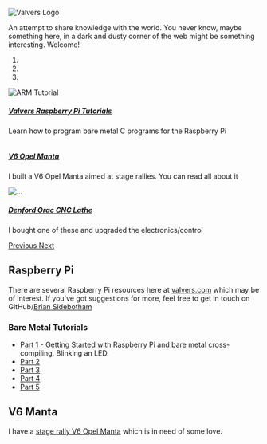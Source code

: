 ![Valvers Logo](/img/logo.png)

An attempt to share knowledge with the world. You never know, maybe something here, in a dark and dusty corner of the
web might be something interesting. Welcome!

<div id="carouselExampleCaptions" class="carousel slide" data-ride="carousel">
  <ol class="carousel-indicators">
    <li data-target="#carouselExampleCaptions" data-slide-to="0" class="active"></li>
    <li data-target="#carouselExampleCaptions" data-slide-to="1"></li>
    <li data-target="#carouselExampleCaptions" data-slide-to="2"></li>
  </ol>
  <div class="carousel-inner">
    <div class="carousel-item active">
      <img src="/img/arm-tutorial-rpi.jpg" class="d-block w-100" alt="ARM Tutorial">
      <div class="carousel-caption d-none d-md-block bg-light text-dark">
        <a href="/open-software/raspberry-pi"><h5>Valvers Raspberry Pi Tutorials</h5></a>
        <p>Learn how to program bare metal C programs for the Raspberry Pi</p>
      </div>
    </div>
    <div class="carousel-item">
      <img src="/img/v6manta.jpg" class="d-block w-100" alt="">
      <div class="carousel-caption d-none d-md-block bg-light text-dark">
        <a href="/v6manta"><h5>V6 Opel Manta</h5></a>
        <p>I built a V6 Opel Manta aimed at stage rallies. You can read all about it</p>
      </div>
    </div>
    <div class="carousel-item">
      <img src="/img/denford-orac/DSCF6018.jpg" class="d-block w-100" alt="...">
      <div class="carousel-caption d-none d-md-block bg-light text-dark">
        <a href="/denford-orac"><h5>Denford Orac CNC Lathe</h5></a>
        <p>I bought one of these and upgraded the electronics/control</p>
      </div>
    </div>
  </div>
  <a class="carousel-control-prev" href="#carouselExampleCaptions" role="button" data-slide="prev">
    <span class="carousel-control-prev-icon" aria-hidden="true"></span>
    <span class="sr-only">Previous</span>
  </a>
  <a class="carousel-control-next" href="#carouselExampleCaptions" role="button" data-slide="next">
    <span class="carousel-control-next-icon" aria-hidden="true"></span>
    <span class="sr-only">Next</span>
  </a>
</div>

## Raspberry Pi

There are several Raspberry Pi resources here at [valvers.com](https://www.valvers.com) which may be of interest. If
you've got suggestions for more, feel free to get in touch on GitHub/[Brian Sidebotham](https://github.com/BrianSidebotham)

### Bare Metal Tutorials

- [Part 1](/open-software/raspberry-pi/step01-bare-metal-programming-in-cpt1) - Getting Started with Raspberry Pi and bare metal cross-compiling. Blinking an LED.
- [Part 2](/open-software/raspberry-pi/step02-bare-metal-programming-in-cpt2)
- [Part 3](/open-software/raspberry-pi/step03-bare-metal-programming-in-cpt3)
- [Part 4](/open-software/raspberry-pi/step04-bare-metal-programming-in-cpt4)
- [Part 5](/open-software/raspberry-pi/step05-bare-metal-programming-in-cpt5)


## V6 Manta

I have a [stage rally V6 Opel Manta](/v6manta) which is in need of some love.
